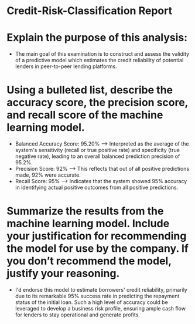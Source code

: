 # Credit-Risk-Classification Report

# Explain the purpose of this analysis:
* The main goal of this examination is to construct and assess the validity of a predictive model which estimates the credit reliability of potential lenders in peer-to-peer lending platforms.

# Using a bulleted list, describe the accuracy score, the precision score, and recall score of the machine learning model.
* Balanced Accuracy Score: 95.20% --> Interpreted as the average of the system's sensitivity (recall or true positive rate) and specificity (true negative rate), leading to an overall balanced prediction precision of 95.2%.
* Precision Score: 92% --> This reflects that out of all positive predictions made, 92% were accurate.
* Recall Score: 95% --> Indicates that the system showed 95% accuracy in identifying actual positive outcomes from all positive predictions.

# Summarize the results from the machine learning model. Include your justification for recommending the model for use by the company. If you don’t recommend the model, justify your reasoning.
* I'd endorse this model to estimate borrowers' credit reliability, primarily due to its remarkable 95% success rate in predicting the repayment status of the initial loan. Such a high level of accuracy could be leveraged to develop a business risk profile, ensuring ample cash flow for lenders to stay operational and generate profits.
